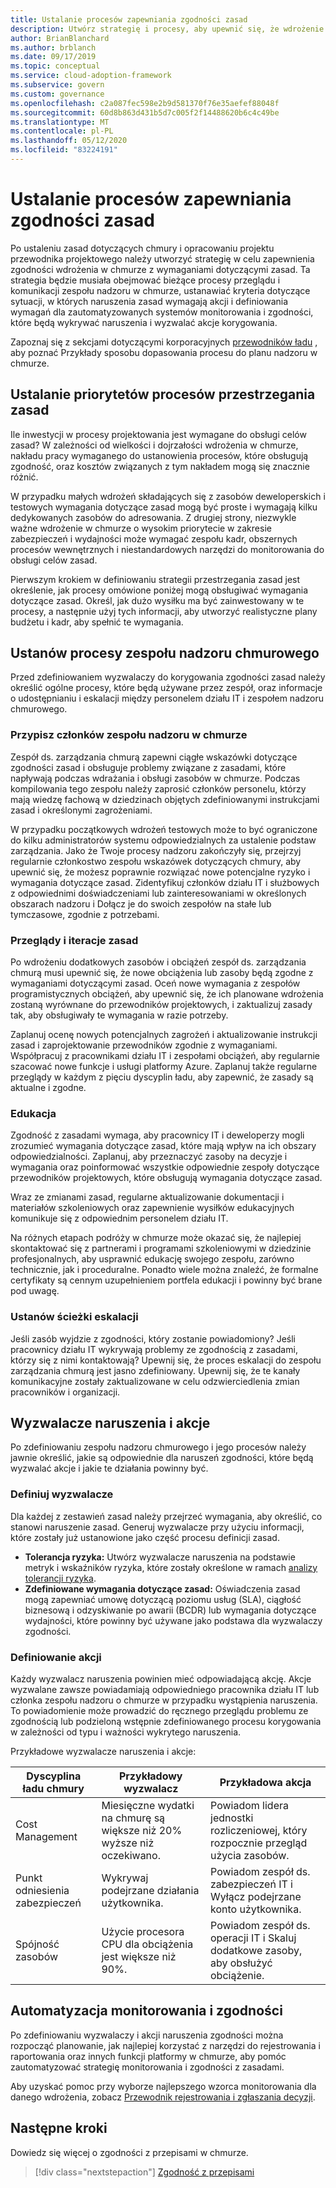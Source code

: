 ```yaml
---
title: Ustalanie procesów zapewniania zgodności zasad
description: Utwórz strategię i procesy, aby upewnić się, że wdrożenie w chmurze pozostaje zgodne z wymaganiami dotyczącymi zasad.
author: BrianBlanchard
ms.author: brblanch
ms.date: 09/17/2019
ms.topic: conceptual
ms.service: cloud-adoption-framework
ms.subservice: govern
ms.custom: governance
ms.openlocfilehash: c2a087fec598e2b9d581370f76e35aefef88048f
ms.sourcegitcommit: 60d8b863d431b5d7c005f2f14488620b6c4c49be
ms.translationtype: MT
ms.contentlocale: pl-PL
ms.lasthandoff: 05/12/2020
ms.locfileid: "83224191"
---
```

<!-- markdownlint-disable MD026 -->

# <a name="establish-policy-adherence-processes"></a>Ustalanie procesów zapewniania zgodności zasad

Po ustaleniu zasad dotyczących chmury i opracowaniu projektu przewodnika projektowego należy utworzyć strategię w celu zapewnienia zgodności wdrożenia w chmurze z wymaganiami dotyczącymi zasad. Ta strategia będzie musiała obejmować bieżące procesy przeglądu i komunikacji zespołu nadzoru w chmurze, ustanawiać kryteria dotyczące sytuacji, w których naruszenia zasad wymagają akcji i definiowania wymagań dla zautomatyzowanych systemów monitorowania i zgodności, które będą wykrywać naruszenia i wyzwalać akcje korygowania.

Zapoznaj się z sekcjami dotyczącymi korporacyjnych [przewodników ładu](../guides/index.md) , aby poznać Przykłady sposobu dopasowania procesu do planu nadzoru w chmurze.

## <a name="prioritize-policy-adherence-processes"></a>Ustalanie priorytetów procesów przestrzegania zasad

Ile inwestycji w procesy projektowania jest wymagane do obsługi celów zasad? W zależności od wielkości i dojrzałości wdrożenia w chmurze, nakładu pracy wymaganego do ustanowienia procesów, które obsługują zgodność, oraz kosztów związanych z tym nakładem mogą się znacznie różnić.

W przypadku małych wdrożeń składających się z zasobów deweloperskich i testowych wymagania dotyczące zasad mogą być proste i wymagają kilku dedykowanych zasobów do adresowania. Z drugiej strony, niezwykle ważne wdrożenie w chmurze o wysokim priorytecie w zakresie zabezpieczeń i wydajności może wymagać zespołu kadr, obszernych procesów wewnętrznych i niestandardowych narzędzi do monitorowania do obsługi celów zasad.

Pierwszym krokiem w definiowaniu strategii przestrzegania zasad jest określenie, jak procesy omówione poniżej mogą obsługiwać wymagania dotyczące zasad. Określ, jak dużo wysiłku ma być zainwestowany w te procesy, a następnie użyj tych informacji, aby utworzyć realistyczne plany budżetu i kadr, aby spełnić te wymagania.

## <a name="establish-cloud-governance-team-processes"></a>Ustanów procesy zespołu nadzoru chmurowego

Przed zdefiniowaniem wyzwalaczy do korygowania zgodności zasad należy określić ogólne procesy, które będą używane przez zespół, oraz informacje o udostępnianiu i eskalacji między personelem działu IT i zespołem nadzoru chmurowego.

### <a name="assign-cloud-governance-team-members"></a>Przypisz członków zespołu nadzoru w chmurze

Zespół ds. zarządzania chmurą zapewni ciągłe wskazówki dotyczące zgodności zasad i obsługuje problemy związane z zasadami, które napływają podczas wdrażania i obsługi zasobów w chmurze. Podczas kompilowania tego zespołu należy zaprosić członków personelu, którzy mają wiedzę fachową w dziedzinach objętych zdefiniowanymi instrukcjami zasad i określonymi zagrożeniami.

W przypadku początkowych wdrożeń testowych może to być ograniczone do kilku administratorów systemu odpowiedzialnych za ustalenie podstaw zarządzania. Jako że Twoje procesy nadzoru zakończyły się, przejrzyj regularnie członkostwo zespołu wskazówek dotyczących chmury, aby upewnić się, że możesz poprawnie rozwiązać nowe potencjalne ryzyko i wymagania dotyczące zasad. Zidentyfikuj członków działu IT i służbowych z odpowiednimi doświadczeniami lub zainteresowaniami w określonych obszarach nadzoru i Dołącz je do swoich zespołów na stałe lub tymczasowe, zgodnie z potrzebami.

### <a name="reviews-and-policy-iteration"></a>Przeglądy i iteracje zasad

Po wdrożeniu dodatkowych zasobów i obciążeń zespół ds. zarządzania chmurą musi upewnić się, że nowe obciążenia lub zasoby będą zgodne z wymaganiami dotyczącymi zasad. Oceń nowe wymagania z zespołów programistycznych obciążeń, aby upewnić się, że ich planowane wdrożenia zostaną wyrównane do przewodników projektowych, i zaktualizuj zasady tak, aby obsługiwały te wymagania w razie potrzeby.

Zaplanuj ocenę nowych potencjalnych zagrożeń i aktualizowanie instrukcji zasad i zaprojektowanie przewodników zgodnie z wymaganiami. Współpracuj z pracownikami działu IT i zespołami obciążeń, aby regularnie szacować nowe funkcje i usługi platformy Azure. Zaplanuj także regularne przeglądy w każdym z pięciu dyscyplin ładu, aby zapewnić, że zasady są aktualne i zgodne.

### <a name="education"></a>Edukacja

Zgodność z zasadami wymaga, aby pracownicy IT i deweloperzy mogli zrozumieć wymagania dotyczące zasad, które mają wpływ na ich obszary odpowiedzialności. Zaplanuj, aby przeznaczyć zasoby na decyzje i wymagania oraz poinformować wszystkie odpowiednie zespoły dotyczące przewodników projektowych, które obsługują wymagania dotyczące zasad.

Wraz ze zmianami zasad, regularne aktualizowanie dokumentacji i materiałów szkoleniowych oraz zapewnienie wysiłków edukacyjnych komunikuje się z odpowiednim personelem działu IT.

Na różnych etapach podróży w chmurze może okazać się, że najlepiej skontaktować się z partnerami i programami szkoleniowymi w dziedzinie profesjonalnych, aby usprawnić edukację swojego zespołu, zarówno technicznie, jak i proceduralne. Ponadto wiele można znaleźć, że formalne certyfikaty są cennym uzupełnieniem portfela edukacji i powinny być brane pod uwagę.

### <a name="establish-escalation-paths"></a>Ustanów ścieżki eskalacji

Jeśli zasób wyjdzie z zgodności, który zostanie powiadomiony? Jeśli pracownicy działu IT wykrywają problemy ze zgodnością z zasadami, którzy się z nimi kontaktowają? Upewnij się, że proces eskalacji do zespołu zarządzania chmurą jest jasno zdefiniowany. Upewnij się, że te kanały komunikacyjne zostały zaktualizowane w celu odzwierciedlenia zmian pracowników i organizacji.

## <a name="violation-triggers-and-actions"></a>Wyzwalacze naruszenia i akcje

Po zdefiniowaniu zespołu nadzoru chmurowego i jego procesów należy jawnie określić, jakie są odpowiednie dla naruszeń zgodności, które będą wyzwalać akcje i jakie te działania powinny być.

### <a name="define-triggers"></a>Definiuj wyzwalacze

Dla każdej z zestawień zasad należy przejrzeć wymagania, aby określić, co stanowi naruszenie zasad. Generuj wyzwalacze przy użyciu informacji, które zostały już ustanowione jako część procesu definicji zasad.

- **Tolerancja ryzyka:** Utwórz wyzwalacze naruszenia na podstawie metryk i wskaźników ryzyka, które zostały określone w ramach [analizy tolerancji ryzyka](./risk-tolerance.md).
- **Zdefiniowane wymagania dotyczące zasad:** Oświadczenia zasad mogą zapewniać umowę dotyczącą poziomu usług (SLA), ciągłość biznesową i odzyskiwanie po awarii (BCDR) lub wymagania dotyczące wydajności, które powinny być używane jako podstawa dla wyzwalaczy zgodności.

### <a name="define-actions"></a>Definiowanie akcji

Każdy wyzwalacz naruszenia powinien mieć odpowiadającą akcję. Akcje wyzwalane zawsze powiadamiają odpowiedniego pracownika działu IT lub członka zespołu nadzoru o chmurze w przypadku wystąpienia naruszenia. To powiadomienie może prowadzić do ręcznego przeglądu problemu ze zgodnością lub podzieloną wstępnie zdefiniowanego procesu korygowania w zależności od typu i ważności wykrytego naruszenia.

Przykładowe wyzwalacze naruszenia i akcje:

<!-- docsTest:ignore "Cost Management" "Deployment Acceleration" "Identity Baseline" "Resource Consistency" "Security Baseline" -->

| Dyscyplina ładu chmury | Przykładowy wyzwalacz | Przykładowa akcja |
|-----------------------------|----------------|---------------|
| Cost Management | Miesięczne wydatki na chmurę są większe niż 20% wyższe niż oczekiwano. | Powiadom lidera jednostki rozliczeniowej, który rozpocznie przegląd użycia zasobów. |
| Punkt odniesienia zabezpieczeń | Wykrywaj podejrzane działania użytkownika. | Powiadom zespół ds. zabezpieczeń IT i Wyłącz podejrzane konto użytkownika. |
| Spójność zasobów | Użycie procesora CPU dla obciążenia jest większe niż 90%. | Powiadom zespół ds. operacji IT i Skaluj dodatkowe zasoby, aby obsłużyć obciążenie. |

## <a name="automation-of-monitoring-and-compliance"></a>Automatyzacja monitorowania i zgodności

Po zdefiniowaniu wyzwalaczy i akcji naruszenia zgodności można rozpocząć planowanie, jak najlepiej korzystać z narzędzi do rejestrowania i raportowania oraz innych funkcji platformy w chmurze, aby pomóc zautomatyzować strategię monitorowania i zgodności z zasadami.

Aby uzyskać pomoc przy wyborze najlepszego wzorca monitorowania dla danego wdrożenia, zobacz [Przewodnik rejestrowania i zgłaszania decyzji](../../decision-guides/logging-and-reporting/index.md).

## <a name="next-steps"></a>Następne kroki

Dowiedz się więcej o zgodności z przepisami w chmurze.

> [!div class="nextstepaction"]
> [Zgodność z przepisami](./regulatory-compliance.md)
